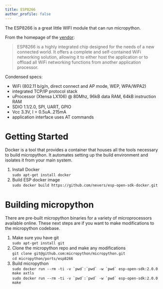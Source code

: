 ```yaml
---
title: ESP8266
author_profile: false
---
```


The ESP8266 is a great little WIFI module that can run micropython.

From the homepage of the [vendor](https://espressif.com/en/products/esp8266/):

> ESP8266 is a highly integrated chip designed for the needs of a new connected world. It offers a complete and self-contained WiFi networking solution, allowing it to either host the application or to offload all WiFi networking functions from another application processor.

Condensed specs:

* WiFi (802.11 b/g/n, direct connect and AP mode, WEP, WPA/WPA2)
* integrated TCP/IP protocol stack
* uProcessor (Xtensa LX106) @ 80Mhz, 96kB data RAM, 64kB instruction RAM
* SDIO 1.1/2.0, SPI, UART, GPIO
* Vcc 3.3V, I = 0.5uA..215mA
* application interface uses AT commands

# Getting Started

Docker is a tool that provides a container that houses all the tools necessary to build micropython. It automates setting up the build environment and isolates it from your main system.

1. Install Docker  
  ```sudo apt-get install docker```
2. Build ESP docker image  
  ```sudo docker build https://github.com/nevers/esp-open-sdk-docker.git```

# Building micropython

There are pre-built micropython binaries for a variety of microprocessors available online. These next steps are if you want to make modifications to the micropython codebase.
1. Make sure you have git  
  ```sudo apt-get install git```
2. Clone the micropython repo and make any modifications  
  ```git clone git@github.com:micropython/micropython.git```  
  ```cd micropython/ports/esp8266```
3. Build micropython  
  ```sudo docker run --rm -ti -v `pwd`:`pwd` -w `pwd` esp-open-sdk:2.0.0 make axtls```  
  ```sudo docker run --rm -ti -v `pwd`:`pwd` -w `pwd` esp-open-sdk:2.0.0 make```
  
  

